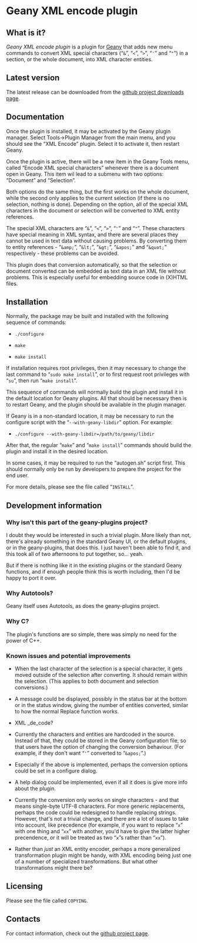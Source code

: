 Geany XML encode plugin
=======================


What is it?
-----------

_Geany XML encode plugin_ is a plugin for [Geany](http://www.geany.org/)
that adds new menu commands to convert XML special characters (“`&`”,
“`<`”, “`>`”, “`'`” and “`"`”) in a section, or the whole document, into
XML character entities.


Latest version
--------------

The latest release can be downloaded from the [github project downloads
page](https://github.com/DarkerStar/geany-xml-encode/downloads).


Documentation
-------------

Once the plugin is installed, it may be activated by the Geany plugin
manager. Select Tools->Plugin Manager from the main menu, and you should
see the “XML Encode” plugin. Select it to activate it, then restart
Geany.

Once the plugin is active, there will be a new item in the Geany Tools
menu, called “Encode XML special characters” whenever there is a
document open in Geany. This item wil lead to a submenu with two
options: “Document” and “Selection”.

Both options do the same thing, but the first works on the whole
document, while the second only applies to the current selection (if
there is no selection, nothing is done). Depending on the option, all of
the special XML characters in the document or selection will be
converted to XML entity references.

The special XML characters are “`&`”, “`<`”, “`>`”, “`'`” and “`"`”.
These characters have special meaning in XML syntax, and there are
several places they cannot be used in text data without causing
problems. By converting them to entity references - “`&amp;`”,
“`&lt;`”, “`&gt;`”, “`&apos;`” and “`&quot;`” respectively - these
problems can be avoided.

This plugin does that conversion automatically, so that the selection or
document converted can be embedded as text data in an XML file without
problems. This is especially useful for embedding source code in (X)HTML
files.


Installation
------------

Normally, the package may be built and installed with the following
sequence of commands:

*   `./configure`
    
*   `make`
    
*   `make install`

If installation requires root privileges, then it may necessary to
change the last command to “`sudo make install`”, or to first request
root privileges with “`su`”, then run “`make install`”.

This sequence of commands will normally build the plugin and install it
in the default location for Geany plugins. All that should be necessary
then is to restart Geany, and the plugin should be available in the
plugin manager.

If Geany is in a non-standard location, it may be necessary to run the
configure script with the “`--with-geany-libdir`” option. For example:

*   `./configure --with-geany-libdir=/path/to/geany/libdir`

After that, the regular “`make`” and “`make install`” commands should
build the plugin and install it in the desired location.

In some cases, it may be required to run the “autogen.sh” script first.
This should normally only be run by developers to prepare the project
for the end user.

For more details, please see the file called “`INSTALL`”.


Development information
-----------------------

### __Why isn't this part of the geany-plugins project?__

I doubt they would be interested in such a trivial plugin. More likely
than not, there's already something in the standard Geany UI, or the
default plugins, or in the geany-plugins, that does this. I just haven't
been able to find it, and this took all of two afternoons to put
together, so... yeah.

But if there is nothing like it in the existing plugins or the standard
Geany functions, and if enough people think this is worth including,
then I'd be happy to port it over.

### __Why Autotools?__

Geany itself uses Autotools, as does the geany-plugins project.

### __Why C?__

The plugin's functions are so simple, there was simply no need for the
power of C++.

### __Known issues and potential improvements__

*   When the last character of the selection is a special character, it
    gets moved outside of the selection after converting. It should
    remain within the selection. (This applies to both document and
    selection conversions.)
    
*   A message could be displayed, possibly in the status bar at the
    bottom or in the status window, giving the number of entities
    converted, similar to how the normal Replace function works.
    
*   XML _de_code?
    
*   Currently the characters and entities are hardcoded in the source.
    Instead of that, they could be stored in the Geany configuration
    file, so that users have the option of changing the conversion
    behaviour. (For example, if they don't want “`'`” converted to
    “`&apos;`”.)
    
*   Especially if the above is implemented, perhaps the conversion
    options could be set in a configure dialog.
    
*   A help dialog could be implemented, even if all it does is give more
    info about the plugin.
    
*   Currently the conversion only works on single characters - and that
    means single-byte UTF-8 characters. For more generic replacements,
    perhaps the code could be redesigned to handle replacing strings.
    However, that's not a trivial change, and there are a lot of issues
    to take into account, like precedence (for example, if you want to
    replace “`x`” with one thing and “`xx`” with another, you'd have to
    give the latter higher precendence, or it will be treated as two
    “`x`”s rather than “`xx`”).
    
*   Rather than _just_ an XML entity encoder, perhaps a more generalized
    transformation plugin might be handy, with XML encoding being just
    one of a number of specialized transformations. But what other
    transformations might there be?


Licensing
---------

Please see the file called `COPYING`.


Contacts
--------

For contact information, check out the
[github project page](https://github.com/DarkerStar/geany-xml-encode).
